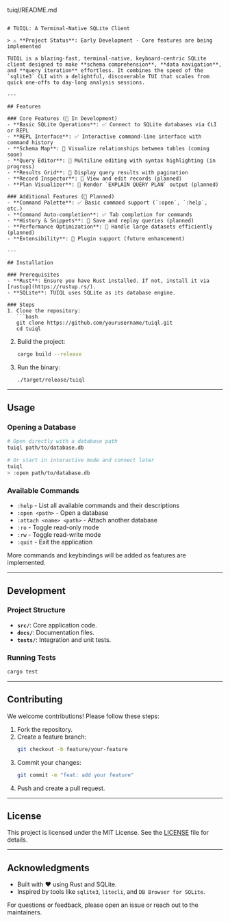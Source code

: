 tuiql/README.md
```

# TUIQL: A Terminal-Native SQLite Client

> ⚠️ **Project Status**: Early Development - Core features are being implemented

TUIQL is a blazing-fast, terminal-native, keyboard-centric SQLite client designed to make **schema comprehension**, **data navigation**, and **query iteration** effortless. It combines the speed of the `sqlite3` CLI with a delightful, discoverable TUI that scales from quick one-offs to day-long analysis sessions.

---

## Features

### Core Features (🚧 In Development)
- **Basic SQLite Operations**: ✅ Connect to SQLite databases via CLI or REPL
- **REPL Interface**: ✅ Interactive command-line interface with command history
- **Schema Map**: 🚧 Visualize relationships between tables (coming soon)
- **Query Editor**: 🚧 Multiline editing with syntax highlighting (in progress)
- **Results Grid**: 🚧 Display query results with pagination
- **Record Inspector**: 🚧 View and edit records (planned)
- **Plan Visualizer**: 🚧 Render `EXPLAIN QUERY PLAN` output (planned)

### Additional Features (🚧 Planned)
- **Command Palette**: ✅ Basic command support (`:open`, `:help`, etc.)
- **Command Auto-completion**: ✅ Tab completion for commands
- **History & Snippets**: 🚧 Save and replay queries (planned)
- **Performance Optimization**: 🚧 Handle large datasets efficiently (planned)
- **Extensibility**: 🚧 Plugin support (future enhancement)

---

## Installation

### Prerequisites
- **Rust**: Ensure you have Rust installed. If not, install it via [rustup](https://rustup.rs/).
- **SQLite**: TUIQL uses SQLite as its database engine.

### Steps
1. Clone the repository:
   ```bash
   git clone https://github.com/yourusername/tuiql.git
   cd tuiql
   ```

2. Build the project:
   ```bash
   cargo build --release
   ```

3. Run the binary:
   ```bash
   ./target/release/tuiql
   ```

---

## Usage

### Opening a Database
```bash
# Open directly with a database path
tuiql path/to/database.db

# Or start in interactive mode and connect later
tuiql
> :open path/to/database.db
```

### Available Commands
- `:help` - List all available commands and their descriptions
- `:open <path>` - Open a database
- `:attach <name> <path>` - Attach another database
- `:ro` - Toggle read-only mode
- `:rw` - Toggle read-write mode
- `:quit` - Exit the application

More commands and keybindings will be added as features are implemented.

---

## Development

### Project Structure
- **`src/`**: Core application code.
- **`docs/`**: Documentation files.
- **`tests/`**: Integration and unit tests.

### Running Tests
```bash
cargo test
```

---

## Contributing

We welcome contributions! Please follow these steps:
1. Fork the repository.
2. Create a feature branch:
   ```bash
   git checkout -b feature/your-feature
   ```
3. Commit your changes:
   ```bash
   git commit -m "feat: add your feature"
   ```
4. Push and create a pull request.

---

## License

This project is licensed under the MIT License. See the [LICENSE](LICENSE) file for details.

---

## Acknowledgments

- Built with ❤️ using Rust and SQLite.
- Inspired by tools like `sqlite3`, `litecli`, and `DB Browser for SQLite`.

For questions or feedback, please open an issue or reach out to the maintainers.